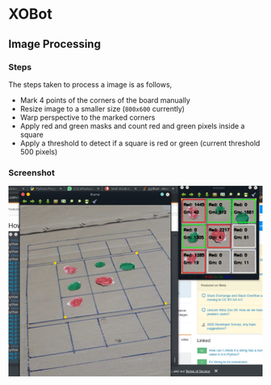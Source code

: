 # XOBot

## Image Processing

### Steps

The steps taken to process a image is as follows,

- Mark 4 points of the corners of the board manually
- Resize image to a smaller size (`800x600` currently)
- Warp perspective to the marked corners
- Apply red and green masks and count red and green pixels inside a square
- Apply a threshold to detect if a square is red or green (current threshold 500 pixels)

### Screenshot

![Screenshot](doc/screenshot.jpeg)

